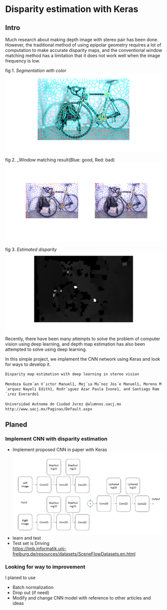 # Disparity estimation with Keras

## Intro

Much research about making depth image with stereo pair has been done.  
However, the traditional method of using epipolar geometry requires a lot of computation to make accurate disparity maps, and the conventional window matching method has a limitation that it does not work well when the image frequency is low.  

fig 1. _Segmentation with color_
![](docs/1.png)

fig 2. _Window matching result(Blue: good, Red: bad)
![](docs/2.png)

fig 3. _Estimated disparity_
![](docs/3.png)

Recently, there have been many attempts to solve the problem of computer vision using deep learning, and depth map estimation has also been attempted to solve using deep learning.

In this simple project, we implement the CNN network using Keras and look for ways to develop it.
```
Disparity map estimation with deep learning in stereo vision

Mendoza Guzm´an V´ıctor Manuel1, Mej´ıa Mu˜noz Jos´e Manuel1, Moreno M´arquez Nayeli Edith1, Rodr´ıguez Azar Paula Ivone1, and Santiago Ram´ırez Everardo1

Universidad Autnoma de Ciudad Jurez @alumnos.uacj.mx
http://www.uacj.mx/Paginas/Default.aspx
```

## Planed
### Implement CNN with disparity estimation
* Implement proposed CNN in paper with Keras
![](docs/4.png)
* learn and test 
* Test set is Driving  
https://lmb.informatik.uni-freiburg.de/resources/datasets/SceneFlowDatasets.en.html

### Looking for way to improvement
I planed to use  
* Batch normalization
* Drop out (if need)
* Modify and change CNN model with reference to other articles and ideas
